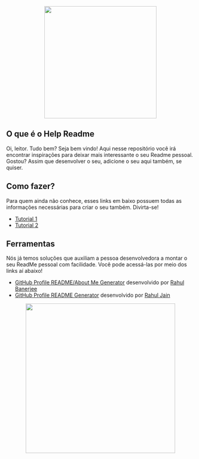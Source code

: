 <div align="center">
  <img src="https://media.giphy.com/media/3o6ZtpxSZbQRRnwCKQ/giphy.gif" width="300">
</div>

## O que é o Help Readme

Oi, leitor. Tudo bem? Seja bem vindo! Aqui nesse repositório você irá encontrar inspirações para deixar mais interessante o seu Readme pessoal. Gostou? Assim que desenvolver o seu, adicione o seu aqui também, se quiser. 

## Como fazer?

Para quem ainda não conhece, esses links em baixo possuem todas as informações necessárias para criar o seu também. Divirta-se!   

- [Tutorial 1](https://www.treinaweb.com.br/blog/criando-um-readme-para-seu-perfil-do-github)
- [Tutorial 2](https://digitalinnovation.one/artigos/6-passos-para-criar-um-readme-bonitao-de-perfil-no-github)

## Ferramentas

Nós já temos soluções que auxiliam a pessoa desenvolvedora a montar o seu ReadMe pessoal com facilidade. Você pode acessá-las por meio dos links aí abaixo!

- [GitHub Profile README/About Me Generator](https://share.streamlit.io/rahulbanerjee26/githubaboutmegenerator/main/__init__.py) desenvolvido por [Rahul Banerjee](https://github.com/rahulbanerjee26/githubProfileReadmeGenerator)
- [GitHub Profile README Generator](https://rahuldkjain.github.io/gh-profile-readme-generator/) desenvolvido por [Rahul Jain](https://github.com/rahuldkjain/github-profile-readme-generator)

<div align="center">
  <img src="https://media.giphy.com/media/fWgQH01z4rjwrZckyM/giphy.gif" width="400">
</div>
